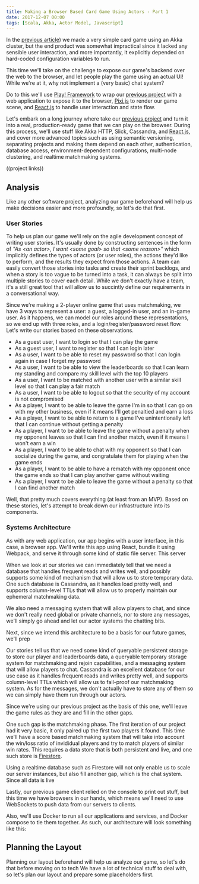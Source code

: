 ```yaml
---
title: Making a Browser Based Card Game Using Actors - Part 1
date: 2017-12-07 00:00
tags: [Scala, Akka, Actor Model, Javascript]
---
```

In the [previous article](/blog/actor-based-multiplayer-card-game.md)) we made a very simple card game using an Akka cluster, but the end product was somewhat impractical since it lacked any sensible user interaction, and more importantly, it explicitly depended on hard-coded configuration variables to run.

This time we'll take on the challenge to expose our game's backend over the web to the browser, and let people play the game using an actual UI! While we're at it, why not implement a (very basic) chat system?

Do to this we'll use [Play! Framework](https://www.playframework.com/) to wrap our [previous project](https://github.com/ygunayer/bastra) with a web application to expose it to the browser, [Pixi.js](http://www.pixijs.com/) to render our game scene, and [React.js](https://reactjs.org/) to handle user interaction and state flow.

Let's embark on a long journey where take our [previous project](https://github.com/ygunayer/bastra) and turn it into a real, production-ready game that we can play on the browser. During this process, we'll use stuff like Akka HTTP, Slick, Cassandra, and [React.js](https://reactjs.org/), and cover more advanced topics such as using semantic versioning, separating projects and making them depend on each other, authentication, database access, environment-dependent configurations, multi-node clustering, and realtime matchmaking systems.

<!-- more -->

((project links))

## Analysis
Like any other software project, analyzing our game beforehand will help us make decisions easier and more profoundly, so let's do that first.

### User Stories
To help us plan our game we'll rely on the agile development concept of writing user stories. It's usually done by constructing sentences in the form of *"As &lt;an actor&gt;, I want &lt;some goal&gt; so that &lt;some reason&gt;"* which implicitly defines the types of actors (or user roles), the actions they'd like to perform, and the results they expect from those actions. A team can easily convert those stories into tasks and create their sprint backlogs, and when a story is too vague to be turned into a task, it can always be split into multiple stories to cover each detail. While we don't exactly have a team, it's a still great tool that will allow us to succintly define our requirements in a conversational way.

Since we're making a 2-player online game that uses matchmaking, we have 3 ways to represent a user: a guest, a logged-in user, and an in-game user. As it happens, we can model our roles around these representations, so we end up with three roles, and a login/register/password reset flow. Let's write our stories based on these observations.

- As a guest user, I want to login so that I can play the game
- As a guest user, I want to register so that I can login later
- As a user, I want to be able to reset my password so that I can login again in case I forget my password
- As a user, I want to be able to view the leaderboards so that I can learn my standing and compare my skill level with the top 10 players
- As a user, I want to be matched with another user with a similar skill level so that I can play a fair match
- As a user, I want to be able to logout so that the security of my account is not compromised
- As a player, I want to be able to leave the game I'm in so that I can go on with my other business, even if it means I'll get penaltied and earn a loss
- As a player, I want to be able to return to a game I've unintentionally left that I can continue without getting a penalty
- As a player, I want to be able to leave the game without a penalty when my opponent leaves so that I can find another match, even if it means I won't earn a win
- As a player, I want to be able to chat with my opponent so that I can socialize during the game, and congratulate them for playing when the game ends
- As a player, I want to be able to have a rematch with my opponent once the game ends so that I can play another game without waiting
- As a player, I want to be able to leave the game without a penalty so that I can find another match

Well, that pretty much covers everything (at least from an MVP). Based on these stories, let's attempt to break down our infrastructure into its components.

### Systems Architecture
As with any web application, our app begins with a user interface, in this case, a browser app. We'll write this app using React, bundle it using Webpack, and serve it through some kind of static file server. This server 

When we look at our stories we can immediately tell that we need a database that handles frequent reads and writes well, and possibly supports some kind of mechanism that will allow us to store temporary data. One such database is Cassandra, as it handles load pretty well, and supports column-level TTLs that will allow us to properly maintain our ephemeral matchmaking data.

We also need a messaging system that will allow players to chat, and since we don't really need global or private channels, nor to store any messages, we'll simply go ahead and let our actor systems the chatting bits.

Next, since we intend this architecture to be a basis for our future games, we'll prep




Our stories tell us that we need some kind of queryable persistent storage to store our player and leaderboards data, a queryable temporary storage system for matchmaking and rejoin capabilities, and a messaging system that will allow players to chat. Cassandra is an excellent database for our use case as it handles frequent reads and writes pretty well, and supports column-level TTLs which will allow us to fail-proof our matchmaking system. As for the messages, we don't actually have to store any of them so we can simply have them run through our actors.

Since we're using our previous project as the basis of this one, we'll leave the game rules as they are and fill in the other gaps.

One such gap is the matchmaking phase. The first iteration of our project had it very basic, it only paired up the first two players it found. This time we'll have a score based matchmaking system that will take into account the win/loss ratio of invididual players and try to match players of similar win rates. This requires a data store that is both persistent and live, and one such store is [Firestore](https://firebase.google.com/products/firestore/).

Using a realtime database such as Firestore will not only enable us to scale our server instances, but also fill another gap, which is the chat system. Since all data is live 

Lastly, our previous game client relied on the console to print out stuff, but this time we have browsers in our hands, which means we'll need to use WebSockets to push data from our servers to clients.

Also, we'll use Docker to run all our applications and services, and Docker compose to tie them together. As such, our architecture will look something like this:



## Planning the Layout
Planning our layout beforehand will help us analyze our game, so let's do that before moving on to tech
We have a lot of technical stuff to deal with, so let's plan our layout and prepare some placeholders first.


